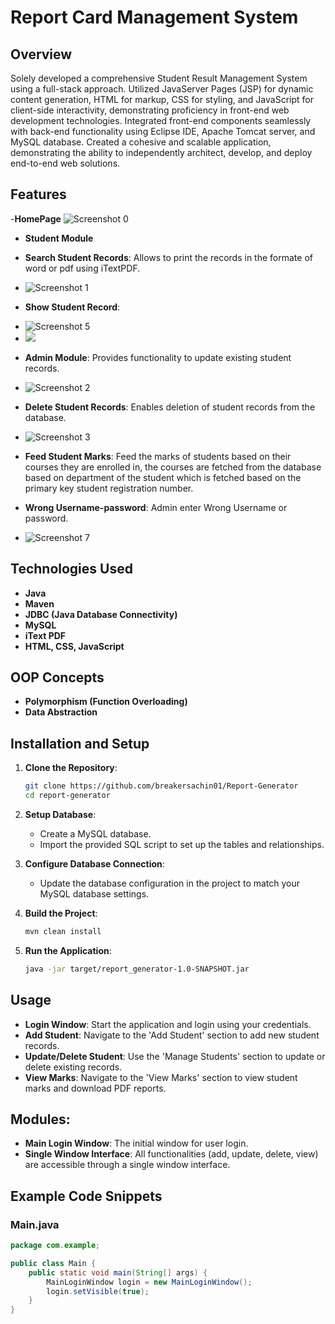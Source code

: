# Report Card Management System

## Overview
Solely developed a comprehensive Student Result Management System using a full-stack approach. 
Utilized JavaServer Pages (JSP) for dynamic content generation, HTML for markup, CSS for styling, and 
JavaScript for client-side interactivity, demonstrating proficiency in front-end web development 
technologies. 
Integrated front-end components seamlessly with back-end functionality using Eclipse IDE, Apache 
Tomcat server, and MySQL database. Created a cohesive and scalable application, demonstrating the ability 
to independently architect, develop, and deploy end-to-end web solutions.

## Features
-**HomePage**
<img src="https://github.com/breakersachin01/Advance-Java-Project/blob/main/01HomePage.png" alt="Screenshot 0"/>
- **Student Module**
- **Search Student Records**: Allows to print the records in the formate of word or pdf using iTextPDF.
- <img src="https://github.com/breakersachin01/Advance-Java-Project/blob/main/02Search-RollNo.png" alt="Screenshot 1"/>
- **Show Student Record**: 
- <img src="https://github.com/breakersachin01/Advance-Java-Project/blob/main/03Student-Report-Card%20page.png" alt="Screenshot 5"/>
- <img src="https://github.com/breakersachin01/Advance-Java-Project/blob/main/04PrintReport.png"/>
- **Admin Module**: Provides functionality to update existing student records.
- <img src="https://github.com/breakersachin01/Advance-Java-Project/blob/main/05Admin-LogIn.png" alt="Screenshot 2"/>
- **Delete Student Records**: Enables deletion of student records from the database.
- <img src="https://github.com/breakersachin01/Advance-Java-Project/blob/main/06update-record.png" alt="Screenshot 3" />
- **Feed Student Marks**: Feed the marks of students based on their courses they are enrolled in, the courses are fetched from the database based on department of the student which is fetched based on the primary key student registration number.

- **Wrong Username-password**: Admin enter Wrong Username or password.
- <img src="https://github.com/breakersachin01/Advance-Java-Project/blob/main/07Incorrect%20Username-password.png" alt="Screenshot 7" />

## Technologies Used
- **Java**
- **Maven**
- **JDBC (Java Database Connectivity)**
- **MySQL**
- **iText PDF**
- **HTML, CSS, JavaScript**

## OOP Concepts
- **Polymorphism (Function Overloading)**
- **Data Abstraction**

## Installation and Setup
1. **Clone the Repository**:
    ```bash
    git clone https://github.com/breakersachin01/Report-Generator
    cd report-generator
    ```

2. **Setup Database**:
    - Create a MySQL database.
    - Import the provided SQL script to set up the tables and relationships.

3. **Configure Database Connection**:
    - Update the database configuration in the project to match your MySQL database settings.

4. **Build the Project**:
    ```bash
    mvn clean install
    ```

5. **Run the Application**:
    ```bash
    java -jar target/report_generator-1.0-SNAPSHOT.jar
    ```

## Usage
- **Login Window**: Start the application and login using your credentials.
- **Add Student**: Navigate to the 'Add Student' section to add new student records.
- **Update/Delete Student**: Use the 'Manage Students' section to update or delete existing records.
- **View Marks**: Navigate to the 'View Marks' section to view student marks and download PDF reports.

## Modules:
- **Main Login Window**: The initial window for user login.
- **Single Window Interface**: All functionalities (add, update, delete, view) are accessible through a single window interface.

## Example Code Snippets
### Main.java
```java
package com.example;

public class Main {
    public static void main(String[] args) {
        MainLoginWindow login = new MainLoginWindow();
        login.setVisible(true);
    }
}
